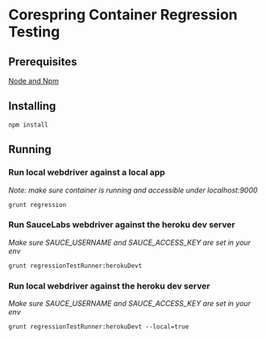 # Corespring Container Regression Testing

## Prerequisites
[Node and Npm](http://nodejs.org/)

## Installing
    npm install

## Running

### Run local webdriver against a local app

  *Note: make sure container is running and accessible under localhost:9000*  

    grunt regression

### Run SauceLabs webdriver against the heroku dev server
  *Make sure SAUCE_USERNAME and SAUCE_ACCESS_KEY are set in your env*  

    grunt regressionTestRunner:herokuDevt

### Run local webdriver against the heroku dev server
  *Make sure SAUCE_USERNAME and SAUCE_ACCESS_KEY are set in your env*  

    grunt regressionTestRunner:herokuDevt --local=true
